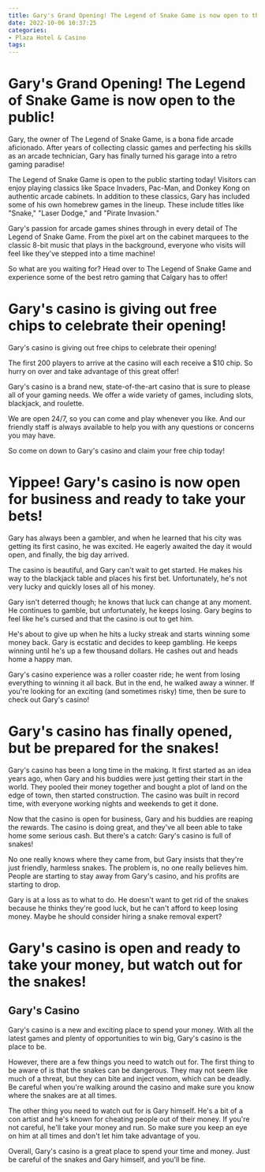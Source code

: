 ```yaml
---
title: Gary's Grand Opening! The Legend of Snake Game is now open to the public!
date: 2022-10-06 10:37:25
categories:
- Plaza Hotel & Casino
tags:
---
```



#  Gary's Grand Opening! The Legend of Snake Game is now open to the public!

Gary, the owner of The Legend of Snake Game, is a bona fide arcade aficionado. After years of collecting classic games and perfecting his skills as an arcade technician, Gary has finally turned his garage into a retro gaming paradise!

The Legend of Snake Game is open to the public starting today! Visitors can enjoy playing classics like Space Invaders, Pac-Man, and Donkey Kong on authentic arcade cabinets. In addition to these classics, Gary has included some of his own homebrew games in the lineup. These include titles like "Snake," "Laser Dodge," and "Pirate Invasion."

Gary's passion for arcade games shines through in every detail of The Legend of Snake Game. From the pixel art on the cabinet marquees to the classic 8-bit music that plays in the background, everyone who visits will feel like they've stepped into a time machine!

So what are you waiting for? Head over to The Legend of Snake Game and experience some of the best retro gaming that Calgary has to offer!

#  Gary's casino is giving out free chips to celebrate their opening!

Gary's casino is giving out free chips to celebrate their opening!

The first 200 players to arrive at the casino will each receive a $10 chip. So hurry on over and take advantage of this great offer!

Gary's casino is a brand new, state-of-the-art casino that is sure to please all of your gaming needs. We offer a wide variety of games, including slots, blackjack, and roulette.

We are open 24/7, so you can come and play whenever you like. And our friendly staff is always available to help you with any questions or concerns you may have.

So come on down to Gary's casino and claim your free chip today!

#  Yippee! Gary's casino is now open for business and ready to take your bets!

Gary has always been a gambler, and when he learned that his city was getting its first casino, he was excited. He eagerly awaited the day it would open, and finally, the big day arrived.

The casino is beautiful, and Gary can't wait to get started. He makes his way to the blackjack table and places his first bet. Unfortunately, he's not very lucky and quickly loses all of his money.

Gary isn't deterred though; he knows that luck can change at any moment. He continues to gamble, but unfortunately, he keeps losing. Gary begins to feel like he's cursed and that the casino is out to get him.

He's about to give up when he hits a lucky streak and starts winning some money back. Gary is ecstatic and decides to keep gambling. He keeps winning until he's up a few thousand dollars. He cashes out and heads home a happy man.

Gary's casino experience was a roller coaster ride; he went from losing everything to winning it all back. But in the end, he walked away a winner. If you're looking for an exciting (and sometimes risky) time, then be sure to check out Gary's casino!

#  Gary's casino has finally opened, but be prepared for the snakes!

Gary's casino has been a long time in the making. It first started as an idea years ago, when Gary and his buddies were just getting their start in the world. They pooled their money together and bought a plot of land on the edge of town, then started construction. The casino was built in record time, with everyone working nights and weekends to get it done.

Now that the casino is open for business, Gary and his buddies are reaping the rewards. The casino is doing great, and they've all been able to take home some serious cash. But there's a catch: Gary's casino is full of snakes!

No one really knows where they came from, but Gary insists that they're just friendly, harmless snakes. The problem is, no one really believes him. People are starting to stay away from Gary's casino, and his profits are starting to drop.

Gary is at a loss as to what to do. He doesn't want to get rid of the snakes because he thinks they're good luck, but he can't afford to keep losing money. Maybe he should consider hiring a snake removal expert?

#  Gary's casino is open and ready to take your money, but watch out for the snakes!

## Gary's Casino

Gary's casino is a new and exciting place to spend your money. With all the latest games and plenty of opportunities to win big, Gary's casino is the place to be.

However, there are a few things you need to watch out for. The first thing to be aware of is that the snakes can be dangerous. They may not seem like much of a threat, but they can bite and inject venom, which can be deadly. Be careful when you're walking around the casino and make sure you know where the snakes are at all times.

The other thing you need to watch out for is Gary himself. He's a bit of a con artist and he's known for cheating people out of their money. If you're not careful, he'll take your money and run. So make sure you keep an eye on him at all times and don't let him take advantage of you.

Overall, Gary's casino is a great place to spend your time and money. Just be careful of the snakes and Gary himself, and you'll be fine.